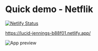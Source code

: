 # Quick demo - Netflik
[![Netlify Status](https://api.netlify.com/api/v1/badges/7705a79d-3a55-4470-911e-809472517949/deploy-status)](https://app.netlify.com/sites/lucid-jennings-b88f01/deploys)

https://lucid-jennings-b88f01.netlify.app/

![App preview](https://raw.githubusercontent.com/Anav0/quick-demo-netflik/master/public/assets/preview.jpg)
